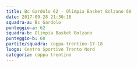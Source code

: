 ```yaml
---
title: Bc Gardolo 62 - Olimpia Basket Bolzano 60
date: 2017-09-28 21:30:16
squadra-a: Bc Gardolo
punteggio-a: 62
squadra-b: Olimpia Basket Bolzano
punteggio-b: 60
partite/squadra: coppa-trentino-17-18
luogo: Centro Sportivo Trento Nord
categoria: coppa trentino
---
```

